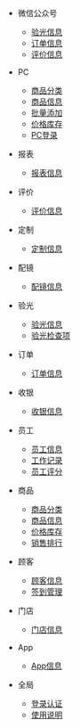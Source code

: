 - 微信公众号
    - [验光信息](/微信/验光信息.md)
    - [订单信息](/微信/订单信息.md)
    - [评价信息](/微信/评价信息.md)

- PC
    - [商品分类](/PC/商品分类.md)
    - [商品信息](/PC/商品信息.md)
    - [批量添加](/PC/批量添加.md)
    - [价格库存](/PC/价格库存.md)
    - [PC登录](/PC/登录.md)

- 报表
    - [报表信息](/报表/报表信息.md)

- 评价
    - [评价信息](/评价/评价信息.md)

- 定制
    - [定制信息](/定制/定制信息.md)

- 配镜
    - [配镜信息](/配镜/配镜信息.md)

- 验光
    - [验光信息](/验光/验光信息.md)
    - [验光检查项](/验光/验光检查项.md)

- 订单
    - [订单信息](/订单/订单信息.md)

- 收银
    - [收银信息](/收银/收银信息.md)

- 员工
    - [员工信息](/员工/员工信息.md)
    - [工作记录](/员工/工作记录.md)
    - [员工评分](/员工/员工评分.md)

- 商品
    - [商品分类](/商品/商品分类.md)
    - [商品信息](/商品/商品信息.md)
    - [价格库存](/商品/价格库存.md)
    - [销售排行](/商品/销售排行.md)

- 顾客
    - [顾客信息](/顾客/顾客信息.md)
    - [签到管理](/顾客/签到管理.md)

- 门店
    - [门店信息](/门店/门店信息.md)

- App
    - [App信息](/App/App信息.md)

- 全局
    - [登录认证](/全局/登录认证.md)
    - [使用说明](/全局/使用说明.md)